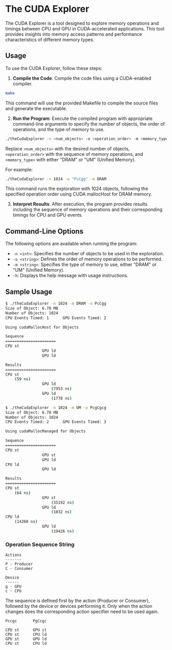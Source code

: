 # The CUDA Explorer

The CUDA Explorer is a tool designed to explore memory operations and timings between CPU and GPU in CUDA-accelerated applications. This tool provides insights into memory access patterns and performance characteristics of different memory types.

## Usage

To use the CUDA Explorer, follow these steps:

1. **Compile the Code**: Compile the code files using a CUDA-enabled compiler.

```bash
make
```

This command will use the provided Makefile to compile the source files and generate the executable.

2. **Run the Program**: Execute the compiled program with appropriate command-line arguments to specify the number of objects, the order of operations, and the type of memory to use.

```bash
./theCudaExplorer -n <num_objects> -o <operation_order> -m <memory_type>
```

Replace `<num_objects>` with the desired number of objects, `<operation_order>` with the sequence of memory operations, and `<memory_type>` with either "DRAM" or "UM" (Unified Memory).

For example:

```bash
./theCudaExplorer -n 1024 -o "PcCgg" -m DRAM
```

This command runs the exploration with 1024 objects, following the specified operation order using CUDA mallocHost for DRAM memory.

3. **Interpret Results**: After execution, the program provides results including the sequence of memory operations and their corresponding timings for CPU and GPU events.


## Command-Line Options

The following options are available when running the program:

- `-n <int>`: Specifies the number of objects to be used in the exploration.
- `-o <string>`: Defines the order of memory operations to be performed.
- `-m <string>`: Specifies the type of memory to use, either "DRAM" or "UM" (Unified Memory).
- `-h`: Displays the help message with usage instructions.

## Sample Usage

```bash
$ ./theCudaExplorer -n 1024 -m DRAM -o PcCgg
Size of Object: 6.78 MB
Number of Objects: 1024
CPU Events Timed: 1      GPU Events Timed: 2

Using cudaMallocHost for Objects

Sequence
======================
CPU st
                GPU ld
                GPU ld

Results
======================
CPU st
    (59 ns)
                GPU ld
                    (7953 ns)
                GPU ld
                    (1778 ns)
```

```bash
$ ./theCudaExplorer -n 1024 -m UM -o PcgCgcg
Size of Object: 6.78 MB
Number of Objects: 1024
CPU Events Timed: 2      GPU Events Timed: 3

Using cudaMallocManaged for Objects

Sequence
======================
CPU st
                GPU st
                GPU ld
CPU ld
                GPU ld

Results
======================
CPU st
    (64 ns)
                GPU st
                    (35192 ns)
                GPU ld
                    (1032 ns)
CPU ld
    (14260 ns)
                GPU ld
                    (19426 ns)
```

### Operation Sequence String

```
Actions
-------
P - Producer
C - Consumer

Device
------
g - GPU
c - CPU
```

The sequence is defined first by the action (Producer or Consumer), followed by the device or devices performing it. Only when the action changes does the corresponding action specifier need to be used again. 

```
Pccgc       PgCcgc

CPU st      GPU st
CPU st      CPU ld
GPU st      GPU ld
CPU st      CPU ld
```